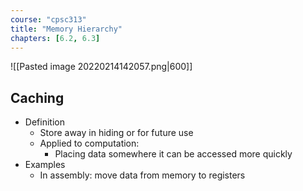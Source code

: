 ```yaml
---
course: "cpsc313"
title: "Memory Hierarchy"
chapters: [6.2, 6.3]
---
```


![[Pasted image 20220214142057.png|600]]

## Caching
- Definition
    - Store away in hiding or for future use
    - Applied to computation:
        - Placing data somewhere it can be accessed more quickly
- Examples
    - In assembly: move data from memory to registers

